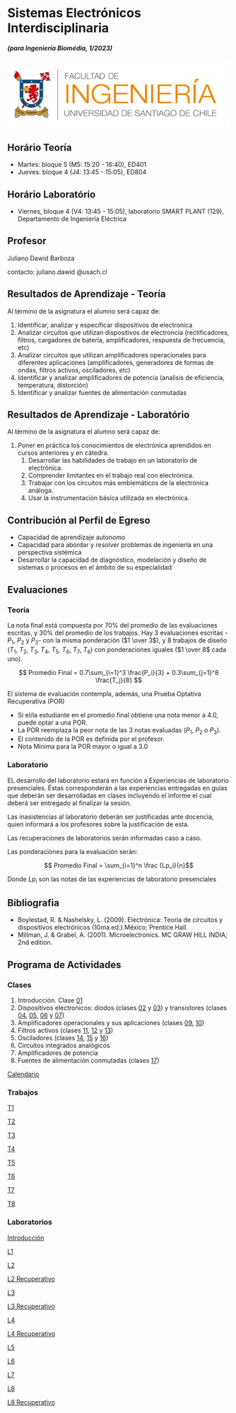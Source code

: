 # Sistemas Electrónicos Interdisciplinaria
##### (para Ingeniería Biomédia, 1/2023)

![FING](img/logo_fing.png?raw=true "FING")

## Horário Teoría
- Martes: bloque 5 (M5: 15:20 - 16:40), ED401
- Jueves: bloque 4 (J4: 13:45 - 15:05), ED804

## Horário Laboratório
- Viernes, bloque 4 (V4: 13:45 - 15:05), laboratorio SMART PLANT (129), Departamento de Ingeniería Eléctrica

## Profesor

Juliano Dawid Barboza

contacto: juliano.dawid @usach.cl

## Resultados de Aprendizaje - Teoría

Al término de la asignatura el alumno será capaz de:
1. Identificar, analizar y especificar dispositivos de electronica
1. Analizar circuitos que utilizan dispositivos de electroncia (rectificadores, filtros, cargadores de batería, amplificadores, respuesta de frecuencia, etc)
1. Analizar circuitos que utilizan amplificadores operacionales para diferentes aplicaciones (amplificadores, generadores de formas de ondas, filtros activos, osciladores, etc)
1. Identificar y analizar amplificadores de potencia (analisis de eficiencia, temperatura, distorción)
1. Identificar y analizar fuentes de alimentación conmutadas

## Resultados de Aprendizaje - Laboratório

Al término de la asignatura el alumno será capaz de:
1. Poner en práctica los conocimientos de electrónica aprendidos en cursos anteriores y en cátedra.
    1. Desarrollar las habilidades de trabajo en un laboratorio de electrónica.
    1. Comprender limitantes en el trabajo real con electrónica.
    1. Trabajar con los circuitos más emblemáticos de la electrónica análoga.
    1. Usar la instrumentación básica utilizada en electrónica.

## Contribución al Perfil de Egreso
- Capacidad de aprendizaje autonomo
- Capacidad para abordar y resolver problemas de ingeniería en una perspectiva sistémica
- Desarrollar la capacidad de diagnóstico, modelación y diseño de sistemas o procesos en el ámbito de su especialidad

## Evaluaciones

### Teoría
La nota final está compuesta por 70% del promedio de las evaluaciones escritas, y 30% del promedio de los trabajos. Hay 3 evaluaciones escritas - $P_1$, $P_2$ y $P_3$- con la misma ponderación ($1 \over 3$), y 8 trabajos de diseño ($T_1$, $T_2$, $T_3$, $T_4$, $T_5$, $T_6$, $T_7$, $T_8$) con ponderaciones iguales ($1 \over 8$ cada uno).

$$ Promedio Final = 0.7\sum_{i=1}^3 \frac{P_i}{3} + 0.3\sum_{j=1}^8 \frac{T_j}{8} $$

El sistema de evaluación contempla, además, una Prueba Optativa Recuperativa (POR)

- Si el/la estudiante en el promedio final obtiene una nota menor a 4.0, puede optar a una POR.
- La POR reemplaza la peor nota de las 3 notas
evaluadas ($P_1$, $P_2$ o $P_3$).
- El contenido de la POR es definida por el profesor.
- Nota Mínima para la POR mayor o igual a 3.0

### Laboratorio

EL desarrollo del laboratorio estará en función a Experiencias de laboratorio presenciales. Éstas  corresponderán a las experiencias entregadas en guías que deberán ser desarrolladas en clases incluyendo el informe el cual deberá ser entregado al finalizar la sesión.

Las inasistencias al laboratorio deberán ser justificadas ante docencia, quien informará a los profesores sobre la justificación de esta.

Las recuperaciones de laboratorios serán informadas caso a caso.

Las ponderaciones para la evaluación serán:

$$ Promedio Final = \sum_{i=1}^n \frac {Lp_i}{n}$$

Donde $Lp_i$ son las notas de las experiencias de laboratorio presenciales

## Bibliografia
- Boylestad, R. & Nashelsky, L. (2009). Electrónica: Teoría de circuitos y dispositivos electrónicos (10ma.ed.).México: Prentice Hall.
- Millman, J. & Grabel, A. (2001). Microelectronics. MC GRAW HILL INDIA; 2nd edition.

## Programa de Actividades

### Clases

1. Introducción. Clase [01](/teoria/01_Introduccion.md)
1. Dispositivos electronicos: diodos (clases [02](/teoria/02_Diodos.md) y [03](/teoria/03_Diodos_II.md)) y transistores (clases [04](/teoria/04_BJT_I.md), [05](/teoria/05_BJT_II.md), [06](/teoria/06_CE.md) y [07](/teoria/07_CE_II.md))
1. Amplificadores operacionales y sus aplicaciones (clases [09](/teoria/09_opamp.md), [10](/teoria/10_opamp_II.md))
1. Filtros activos (clases [11](/teoria/11_frec.md), [12](/teoria/12_frec_II.md) y [13](/teoria/13_pre_P2.md))
1. Osciladores (clases [14](/teoria/14_multivibrators.md), [15](/teoria/15_multivibrators_exercises.md) y [16](/teoria/16_oscilators.md))
1. Circuitos integrados analógicos
1. Amplificadores de potencia
1. Fuentes de alimentación conmutadas (clases [17](/teoria/17_voltage_regulators.md))

[Calendario](CALENDAR.md)

### Trabajos

[T1](/teoria/T1.md)

[T2](/teoria/T2.md)

[T3](/teoria/T3.md)

[T4](/teoria/T4.md)

[T5](/teoria/T5.md)

[T6](/teoria/T6.md)

[T7](/teoria/T7.md)

[T8](/teoria/T8.md)

### Laboratorios

[Introducción](/laboratorio/intro.pdf)

[L1](/laboratorio/L1.md)

[L2](/laboratorio/L2.md)

[L2 Recuperativo](/laboratorio/L2_alt.md)

[L3](/laboratorio/L3.md)

[L3 Recuperativo](/laboratorio/L3_alt.md)

[L4](/laboratorio/L4.md)

[L4 Recuperativo](/laboratorio/L4_alt.md)

[L5](/laboratorio/L5.md)

[L6](/laboratorio/L6.md)

[L7](/laboratorio/L7.md)

[L8](/laboratorio/L8.md)

[L8 Recuperativo](/laboratorio/L8_alt.md)